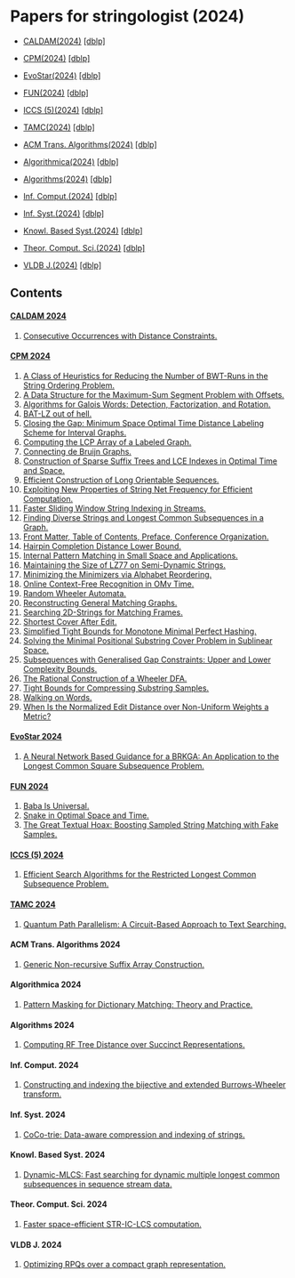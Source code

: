 # Papers for stringologist (2024)
  
- [CALDAM(2024)](#caldam-2024) [[dblp]](https://dblp.org/db/conf/caldam/caldam2024.html)  
- [CPM(2024)](#cpm-2024) [[dblp]](https://dblp.org/db/conf/cpm/cpm2024.html)  
- [EvoStar(2024)](#evostar-2024) [[dblp]](https://dblp.org/db/conf/evocop/evocop2024.html)  
- [FUN(2024)](#fun-2024) [[dblp]](https://dblp.org/db/conf/fun/fun2024.html)  
- [ICCS (5)(2024)](#iccs-(5)-2024) [[dblp]](https://dblp.org/db/conf/iccS/iccS2024-5.html)  
- [TAMC(2024)](#tamc-2024) [[dblp]](https://dblp.org/db/conf/tamc/tamc2024.html)  
  
- [ACM Trans. Algorithms(2024)](#acm-trans-algorithms-2024) [[dblp]](https://dblp.org/db/journals/talg/talg20.html)  
- [Algorithmica(2024)](#algorithmica-2024) [[dblp]](https://dblp.org/db/journals/algorithmica/algorithmica86.html)  
- [Algorithms(2024)](#algorithms-2024) [[dblp]](https://dblp.org/db/journals/algorithms/algorithms17.html)  
- [Inf. Comput.(2024)](#inf-comput-2024) [[dblp]](https://dblp.org/db/journals/iandc/iandc297.html)  
- [Inf. Syst.(2024)](#inf-syst-2024) [[dblp]](https://dblp.org/db/journals/is/is120.html)  
- [Knowl. Based Syst.(2024)](#knowl-based-syst-2024) [[dblp]](https://dblp.org/db/journals/kbs/kbs293.html)  
- [Theor. Comput. Sci.(2024)](#theor-comput-sci-2024) [[dblp]](https://dblp.org/db/journals/tcs/tcs1003.html)  
- [VLDB J.(2024)](#vldb-j-2024) [[dblp]](https://dblp.org/db/journals/vldb/vldb33.html)  
  
## Contents
#### [CALDAM 2024](https://dblp.org/db/conf/caldam/caldam2024.html)
  1. [Consecutive Occurrences with Distance Constraints.](https://doi.org/10.1007/978-3-031-52213-0_1)  
  
  
#### [CPM 2024](https://dblp.org/db/conf/cpm/cpm2024.html)
  1. [A Class of Heuristics for Reducing the Number of BWT-Runs in the String Ordering Problem.](https://doi.org/10.4230/LIPIcs.CPM.2024.7)  
  2. [A Data Structure for the Maximum-Sum Segment Problem with Offsets.](https://doi.org/10.4230/LIPIcs.CPM.2024.26)  
  3. [Algorithms for Galois Words: Detection, Factorization, and Rotation.](https://doi.org/10.4230/LIPIcs.CPM.2024.18)  
  4. [BAT-LZ out of hell.](https://doi.org/10.4230/LIPIcs.CPM.2024.21)  
  5. [Closing the Gap: Minimum Space Optimal Time Distance Labeling Scheme for Interval Graphs.](https://doi.org/10.4230/LIPIcs.CPM.2024.17)  
  6. [Computing the LCP Array of a Labeled Graph.](https://doi.org/10.4230/LIPIcs.CPM.2024.1)  
  7. [Connecting de Bruijn Graphs.](https://doi.org/10.4230/LIPIcs.CPM.2024.6)  
  8. [Construction of Sparse Suffix Trees and LCE Indexes in Optimal Time and Space.](https://doi.org/10.4230/LIPIcs.CPM.2024.20)  
  9. [Efficient Construction of Long Orientable Sequences.](https://doi.org/10.4230/LIPIcs.CPM.2024.15)  
  10. [Exploiting New Properties of String Net Frequency for Efficient Computation.](https://doi.org/10.4230/LIPIcs.CPM.2024.16)  
  11. [Faster Sliding Window String Indexing in Streams.](https://doi.org/10.4230/LIPIcs.CPM.2024.8)  
  12. [Finding Diverse Strings and Longest Common Subsequences in a Graph.](https://doi.org/10.4230/LIPIcs.CPM.2024.27)  
  13. [Front Matter, Table of Contents, Preface, Conference Organization.](https://doi.org/10.4230/LIPIcs.CPM.2024.0)  
  14. [Hairpin Completion Distance Lower Bound.](https://doi.org/10.4230/LIPIcs.CPM.2024.11)  
  15. [Internal Pattern Matching in Small Space and Applications.](https://doi.org/10.4230/LIPIcs.CPM.2024.4)  
  16. [Maintaining the Size of LZ77 on Semi-Dynamic Strings.](https://doi.org/10.4230/LIPIcs.CPM.2024.3)  
  17. [Minimizing the Minimizers via Alphabet Reordering.](https://doi.org/10.4230/LIPIcs.CPM.2024.28)  
  18. [Online Context-Free Recognition in OMv Time.](https://doi.org/10.4230/LIPIcs.CPM.2024.13)  
  19. [Random Wheeler Automata.](https://doi.org/10.4230/LIPIcs.CPM.2024.5)  
  20. [Reconstructing General Matching Graphs.](https://doi.org/10.4230/LIPIcs.CPM.2024.2)  
  21. [Searching 2D-Strings for Matching Frames.](https://doi.org/10.4230/LIPIcs.CPM.2024.10)  
  22. [Shortest Cover After Edit.](https://doi.org/10.4230/LIPIcs.CPM.2024.24)  
  23. [Simplified Tight Bounds for Monotone Minimal Perfect Hashing.](https://doi.org/10.4230/LIPIcs.CPM.2024.19)  
  24. [Solving the Minimal Positional Substring Cover Problem in Sublinear Space.](https://doi.org/10.4230/LIPIcs.CPM.2024.12)  
  25. [Subsequences with Generalised Gap Constraints: Upper and Lower Complexity Bounds.](https://doi.org/10.4230/LIPIcs.CPM.2024.22)  
  26. [The Rational Construction of a Wheeler DFA.](https://doi.org/10.4230/LIPIcs.CPM.2024.23)  
  27. [Tight Bounds for Compressing Substring Samples.](https://doi.org/10.4230/LIPIcs.CPM.2024.9)  
  28. [Walking on Words.](https://doi.org/10.4230/LIPIcs.CPM.2024.25)  
  29. [When Is the Normalized Edit Distance over Non-Uniform Weights a Metric?](https://doi.org/10.4230/LIPIcs.CPM.2024.14)  
  
  
#### [EvoStar 2024](https://dblp.org/db/conf/evocop/evocop2024.html)
  1. [A Neural Network Based Guidance for a BRKGA: An Application to the Longest Common Square Subsequence Problem.](https://doi.org/10.1007/978-3-031-57712-3_1)  
  
  
#### [FUN 2024](https://dblp.org/db/conf/fun/fun2024.html)
  1. [Baba Is Universal.](https://doi.org/10.4230/LIPIcs.FUN.2024.1)  
  2. [Snake in Optimal Space and Time.](https://doi.org/10.4230/LIPIcs.FUN.2024.3)  
  3. [The Great Textual Hoax: Boosting Sampled String Matching with Fake Samples.](https://doi.org/10.4230/LIPIcs.FUN.2024.13)  
  
  
#### [ICCS (5) 2024](https://dblp.org/db/conf/iccS/iccS2024-5.html)
  1. [Efficient Search Algorithms for the Restricted Longest Common Subsequence Problem.](https://doi.org/10.1007/978-3-031-63775-9_5)  
  
  
#### [TAMC 2024](https://dblp.org/db/conf/tamc/tamc2024.html)
  1. [Quantum Path Parallelism: A Circuit-Based Approach to Text Searching.](https://doi.org/10.1007/978-981-97-2340-9_21)  
  
  
#### ACM Trans. Algorithms 2024  
  1. [Generic Non-recursive Suffix Array Construction.](https://doi.org/10.1145/3641854)  
  
#### Algorithmica 2024  
  1. [Pattern Masking for Dictionary Matching: Theory and Practice.](https://doi.org/10.1007/s00453-024-01213-8)  
  
#### Algorithms 2024  
  1. [Computing RF Tree Distance over Succinct Representations.](https://doi.org/10.3390/a17010015)  
  
#### Inf. Comput. 2024  
  1. [Constructing and indexing the bijective and extended Burrows-Wheeler transform.](https://doi.org/10.1016/j.ic.2024.105153)  
  
#### Inf. Syst. 2024  
  1. [CoCo-trie: Data-aware compression and indexing of strings.](https://doi.org/10.1016/j.is.2023.102316)  
  
#### Knowl. Based Syst. 2024  
  1. [Dynamic-MLCS: Fast searching for dynamic multiple longest common subsequences in sequence stream data.](https://doi.org/10.1016/j.knosys.2024.111654)  
  
#### Theor. Comput. Sci. 2024  
  1. [Faster space-efficient STR-IC-LCS computation.](https://doi.org/10.1016/j.tcs.2024.114607)  
  
#### VLDB J. 2024  
  1. [Optimizing RPQs over a compact graph representation.](https://doi.org/10.1007/s00778-023-00811-2)  
  